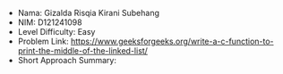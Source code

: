 - Nama: Gizalda Risqia Kirani Subehang
- NIM: D121241098
- Level Difficulty: Easy
- Problem Link: https://www.geeksforgeeks.org/write-a-c-function-to-print-the-middle-of-the-linked-list/
- Short Approach Summary: 
